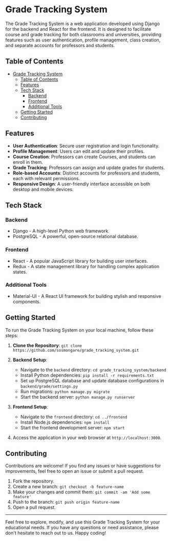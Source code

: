 # Grade Tracking System

The Grade Tracking System is a web application developed using Django for the backend and React for the frontend. It is designed to facilitate course and grade tracking for both classrooms and universities, providing features such as user authentication, profile management, class creation, and separate accounts for professors and students.

## Table of Contents

- [Grade Tracking System](#grade-tracking-system)
  - [Table of Contents](#table-of-contents)
  - [Features](#features)
  - [Tech Stack](#tech-stack)
    - [Backend](#backend)
    - [Frontend](#frontend)
    - [Additional Tools](#additional-tools)
  - [Getting Started](#getting-started)
  - [Contributing](#contributing)


## Features

- **User Authentication**: Secure user registration and login functionality.
- **Profile Management**: Users can edit and update their profiles.
- **Course Creation**: Professors can create Courses, and students can enroll in them.
- **Grade Tracking**: Professors can assign and update grades for students.
- **Role-based Accounts**: Distinct accounts for professors and students, each with relevant permissions.
- **Responsive Design**: A user-friendly interface accessible on both desktop and mobile devices.

## Tech Stack

### Backend

- Django - A high-level Python web framework.
- PostgreSQL - A powerful, open-source relational database.

### Frontend

- React - A popular JavaScript library for building user interfaces.
- Redux - A state management library for handling complex application states.

### Additional Tools

- Material-UI - A React UI framework for building stylish and responsive components.

## Getting Started

To run the Grade Tracking System on your local machine, follow these steps:

1. **Clone the Repository**: `git clone https://github.com/sosmongare/grade_tracking_system.git`
2. **Backend Setup**:
   - Navigate to the `backend` directory: `cd grade_tracking_system/backend`
   - Install Python dependencies: `pip install -r requirements.txt`
   - Set up PostgreSQL database and update database configurations in `backend/grade/settings.py`
   - Run migrations: `python manage.py migrate`
   - Start the backend server: `python manage.py runserver`

3. **Frontend Setup**:
   - Navigate to the `frontend` directory: `cd ../frontend`
   - Install Node.js dependencies: `npm install`
   - Start the frontend development server: `npm start`

4. Access the application in your web browser at `http://localhost:3000`.

## Contributing

Contributions are welcome! If you find any issues or have suggestions for improvements, feel free to open an issue or submit a pull request.

1. Fork the repository.
2. Create a new branch: `git checkout -b feature-name`
3. Make your changes and commit them: `git commit -am 'Add some feature'`
4. Push to the branch: `git push origin feature-name`
5. Open a pull request.

---
Feel free to explore, modify, and use this Grade Tracking System for your educational needs. If you have any questions or need assistance, please don't hesitate to reach out to us. Happy coding!
